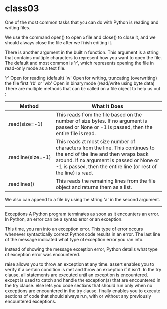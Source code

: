 # class03
One of the most common tasks that you can do with Python is reading and writing files.

We use the command open() to open a file and close() to close it, and we should always close the file after we finish editing it.

There is another argument in the built in function. This argument is a string that contains multiple characters to represent how you want to open the file. The default and most common is 'r', which represents opening the file in read-only mode as a text file.

'r'	Open for reading (default)
'w'	Open for writing, truncating (overwriting) the file first
'rb' or 'wb'	Open in binary mode (read/write using byte data)
There are multiple methods that can be called on a file object to help us out :

|Method|What It Does|
|------|------------|
|.read(size=-1)|This reads from the file based on the number of size bytes. If no argument is passed or None or -1 is passed, then the entire file is read.|
|.readline(size=-1)|	This reads at most size number of characters from the line. This continues to the end of the line and then wraps back around. If no argument is passed or None or -1 is passed, then the entire line (or rest of the line) is read.|
|.readlines()|This reads the remaining lines from the file object and returns them as a list.|

We also can append to a file by using the string 'a' in the second argument.

-----------------------------------------------------------------------

Exceptions
A Python program terminates as soon as it encounters an error. In Python, an error can be a syntax error or an exception.

This time, you ran into an exception error. This type of error occurs whenever syntactically correct Python code results in an error. The last line of the message indicated what type of exception error you ran into.

Instead of showing the message exception error, Python details what type of exception error was encountered.

raise allows you to throw an exception at any time.
assert enables you to verify if a certain condition is met and throw an exception if it isn’t.
In the try clause, all statements are executed until an exception is encountered.
except is used to catch and handle the exception(s) that are encountered in the try clause.
else lets you code sections that should run only when no exceptions are encountered in the try clause.
finally enables you to execute sections of code that should always run, with or without any previously encountered exceptions.
